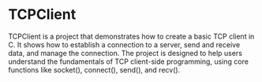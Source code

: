 # TCPClient
TCPClient is a project that demonstrates how to create a basic TCP client in C. It shows how to establish a connection to a server, send and receive data, and manage the connection. The project is designed to help users understand the fundamentals of TCP client-side programming, using core functions like socket(), connect(), send(), and recv().
